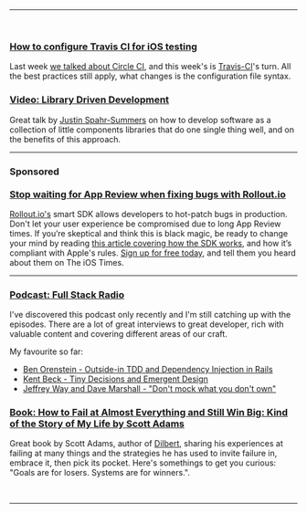 <br/><hr/><br/>

### [How to configure Travis CI for iOS testing](http://www.mokacoding.com/blog/travis-ci-ios-testing/)

Last week [we talked about Circle CI](http://www.mokacoding.com/blog/circle-ci-ios-testing/), and this week's is [Travis-CI](https://travis-ci.org)'s turn. All the best practices still apply, what changes is the configuration file syntax.

### [Video: Library Driven Development]()

Great talk by [Justin Spahr-Summers](https://github.com/jspahrsummers/) on how to develop software as a collection of little components libraries that do one single thing well, and on the benefits of this approach.

---

### Sponsored<br/><br/>[Stop waiting for App Review when fixing bugs with Rollout.io](https://rollout.io/?utm_source=iostimes&utm_medium=email&utm_campaign=newsletter&utm_content=nov13)

[Rollout.io's](https://rollout.io/?utm_source=iostimes&utm_medium=email&utm_campaign=newsletter&utm_content=nov13) smart SDK allows developers to hot-patch bugs in production. Don't let your user experience be compromised due to long App Review times. If you’re skeptical and think this is black magic, be ready to change your mind by reading [this article covering how the SDK works](https://blog.rollout.io/2015/01/rollout-io-under-the-hood-how-we-patch-your-mobile-app-in-production/?utm_source=iostimes&utm_medium=email&utm_campaign=newsletter&utm_content=nov13), and how it’s compliant with Apple's rules. [Sign up for free today](https://rollout.io/?utm_source=iostimes&utm_medium=email&utm_campaign=newsletter&utm_content=nov13), and tell them you heard about them on The iOS Times.

---

### [Podcast: Full Stack Radio](http://www.fullstackradio.com/)

I've discovered this podcast only recently and I'm still catching up with the episodes. There are a lot of great interviews to great developer, rich with valuable content and covering different areas of our craft.

My favourite so far:

- [Ben Orenstein - Outside-in TDD and Dependency Injection in Rails](http://www.fullstackradio.com/27)
- [Kent Beck - Tiny Decisions and Emergent Design](http://www.fullstackradio.com/16)
- [Jeffrey Way and Dave Marshall - "Don't mock what you don't own"](http://www.fullstackradio.com/28)

### [Book: How to Fail at Almost Everything and Still Win Big: Kind of the Story of My Life by Scott Adams](http://geni.us/xW0)

Great book by Scott Adams, author of [Dilbert](http://dilbert.com/), sharing his experiences at failing at many things and the strategies he has used to invite failure in, embrace it, then pick its pocket. Here's somethings to get you curious: "Goals are for losers. Systems are for winners.".

<br/><hr/><br/>
